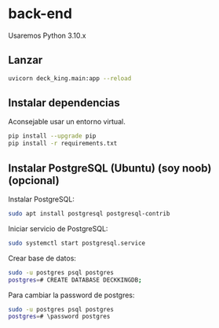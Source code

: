 # back-end

Usaremos Python 3.10.x

## Lanzar

```bash
uvicorn deck_king.main:app --reload
```

## Instalar dependencias

Aconsejable usar un entorno virtual.

```bash
pip install --upgrade pip
pip install -r requirements.txt
```

## Instalar PostgreSQL (Ubuntu) (soy noob) (opcional)

Instalar PostgreSQL:

```bash
sudo apt install postgresql postgresql-contrib
```

Iniciar servicio de PostgreSQL:

```bash
sudo systemctl start postgresql.service
```

Crear base de datos:

```bash
sudo -u postgres psql postgres
postgres=# CREATE DATABASE DECKKINGDB;
```

Para cambiar la password de postgres:

```bash
sudo -u postgres psql postgres
postgres=# \password postgres
```
